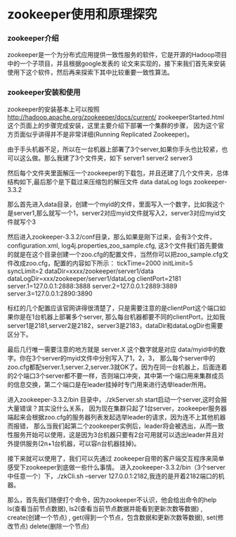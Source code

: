# zookeeper使用和原理探究

### zookeeper介绍
zookeeper是一个为分布式应用提供一致性服务的软件，它是开源的Hadoop项目中的一个子项目，并且根据google发表的<The Chubby lock service for loosely-coupled distributed systems>
论文来实现的，接下来我们首先来安装使用下这个软件，然后再来探索下其中比较重要一致性算法。  

### zookeeper安装和使用

zookeeper的安装基本上可以按照 http://hadoop.apache.org/zookeeper/docs/current/ zookeeperStarted.html 这个页面上的步骤完成安装，这里主要介绍下部署一个集群的步骤，
因为这个官方页面似乎讲得并不是非常详细(Running Replicated Zookeeper)。

由于手头机器不足，所以在一台机器上部署了3个server,如果你手头也比较紧，也可以这么做。那么我建了3个文件夹，如下
server1   server2   server3

然后每个文件夹里面解压一个zookeeper的下载包，并且还建了几个文件夹，总体结构如下,最后那个是下载过来压缩包的解压文件
data dataLog logs zookeeper-3.3.2

那么首先进入data目录，创建一个myid的文件，里面写入一个数字，比如我这个是server1,那么就写一个1，server2对应myid文件就写入2，server3对应myid文件就写个3

然后进入zookeeper-3.3.2/conf目录，那么如果是刚下过来，会有3个文件，configuration.xml, log4j.properties,zoo_sample.cfg,
这3个文件我们首先要做的就是在这个目录创建一个zoo.cfg的配置文件，当然你可以把zoo_sample.cfg文件改成zoo.cfg，配置的内容如下所示： 
tickTime=2000
initLimit=5
syncLimit=2
dataDir=xxxx/zookeeper/server1/data
dataLogDir=xxx/zookeeper/server1/dataLog
clientPort=2181
server.1=127.0.0.1:2888:3888
server.2=127.0.0.1:2889:3889
server.3=127.0.0.1:2890:3890

标红的几个配置应该官网讲得很清楚了，只是需要注意的是clientPort这个端口如果你是在1台机器上部署多个server,
那么每台机器都要不同的clientPort，比如我server1是2181,server2是2182，server3是2183，dataDir和dataLogDir也需要区分下。 

最后几行唯一需要注意的地方就是 server.X 这个数字就是对应 data/myid中的数字。你在3个server的myid文件中分别写入了1，2，3，
那么每个server中的zoo.cfg都配server.1,server.2,server.3就OK了。因为在同一台机器上，后面连着的2个端口3个server都不要一样，否则端口冲突，其中第一个端口用来集群成员的信息交换，第二个端口是在leader挂掉时专门用来进行选举leader所用。

进入zookeeper-3.3.2/bin 目录中，./zkServer.sh start启动一个server,这时会报大量错误？其实没什么关系，
因为现在集群只起了1台server，zookeeper服务器端起来会根据zoo.cfg的服务器列表发起选举leader的请求，因为连不上其他机器而报错，
那么当我们起第二个zookeeper实例后，leader将会被选出，从而一致性服务开始可以使用，这是因为3台机器只要有2台可用就可以选出leader并且对外提供服务(2n+1台机器，可以容n台机器挂掉)。

接下来就可以使用了，我们可以先通过 zookeeper自带的客户端交互程序来简单感受下zookeeper到底做一些什么事情。
进入zookeeper-3.3.2/bin（3个server中任意一个）下，./zkCli.sh –server 127.0.0.1:2182,我连的是开着2182端口的机器。

那么，首先我们随便打个命令，因为zookeeper不认识，他会给出命令的help
 ls(查看当前节点数据),
 ls2(查看当前节点数据并能看到更新次数等数据) ,
 create(创建一个节点) ,
 get(得到一个节点，包含数据和更新次数等数据),
 set(修改节点)
 delete(删除一个节点)